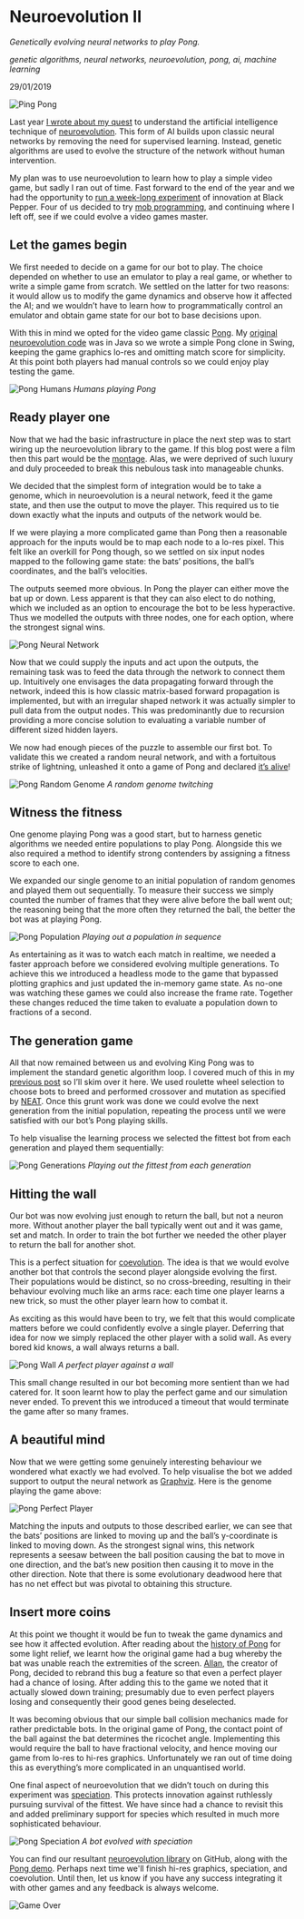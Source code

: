 # Neuroevolution II

_Genetically evolving neural networks to play Pong._

_genetic algorithms, neural networks, neuroevolution, pong, ai, machine learning_

29/01/2019

![Ping Pong](ping-pong.jpg)

Last year [I wrote about my quest](https://www.blackpepper.co.uk/blog/neuroevolution) to understand the artificial intelligence technique of [neuroevolution](https://en.wikipedia.org/wiki/Neuroevolution). This form of AI builds upon classic neural networks by removing the need for supervised learning. Instead, genetic algorithms are used to evolve the structure of the network without human intervention.

My plan was to use neuroevolution to learn how to play a simple video game, but sadly I ran out of time. Fast forward to the end of the year and we had the opportunity to [run a week-long experiment](https://www.blackpepper.co.uk/blog/making-time-to-experiment) of innovation at Black Pepper. Four of us decided to try [mob programming](https://en.wikipedia.org/wiki/Mob_programming), and continuing where I left off, see if we could evolve a video games master.

## Let the games begin

We first needed to decide on a game for our bot to play. The choice depended on whether to use an emulator to play a real game, or whether to write a simple game from scratch. We settled on the latter for two reasons: it would allow us to modify the game dynamics and observe how it affected the AI; and we wouldn’t have to learn how to programmatically control an emulator and obtain game state for our bot to base decisions upon.

With this in mind we opted for the video game classic [Pong](https://en.wikipedia.org/wiki/Pong). My [original neuroevolution code](https://github.com/markhobson/ai-demo/tree/master/src/main/java/neuroevolution) was in Java so we wrote a simple Pong clone in Swing, keeping the game graphics lo-res and omitting match score for simplicity. At this point both players had manual controls so we could enjoy play testing the game.

![Pong Humans](pong-humans.png)
_Humans playing Pong_

## Ready player one

Now that we had the basic infrastructure in place the next step was to start wiring up the neuroevolution library to the game. If this blog post were a film then this part would be the [montage](https://www.youtube.com/watch?v=pFrMLRQIT_k). Alas, we were deprived of such luxury and duly proceeded to break this nebulous task into manageable chunks.

We decided that the simplest form of integration would be to take a genome, which in neuroevolution is a neural network, feed it the game state, and then use the output to move the player. This required us to tie down exactly what the inputs and outputs of the network would be.

If we were playing a more complicated game than Pong then a reasonable approach for the inputs would be to map each node to a lo-res pixel. This felt like an overkill for Pong though, so we settled on six input nodes mapped to the following game state: the bats’ positions, the ball’s coordinates, and the ball’s velocities.

The outputs seemed more obvious. In Pong the player can either move the bat up or down. Less apparent is that they can also elect to do nothing, which we included as an option to encourage the bot to be less hyperactive. Thus we modelled the outputs with three nodes, one for each option, where the strongest signal wins.

![Pong Neural Network](pong-neural-network.png)

Now that we could supply the inputs and act upon the outputs, the remaining task was to feed the data through the network to connect them up. Intuitively one envisages the data propagating forward through the network, indeed this is how classic matrix-based forward propagation is implemented, but with an irregular shaped network it was actually simpler to pull data from the output nodes. This was predominantly due to recursion providing a more concise solution to evaluating a variable number of different sized hidden layers.

We now had enough pieces of the puzzle to assemble our first bot. To validate this we created a random neural network, and with a fortuitous strike of lightning, unleashed it onto a game of Pong and declared [it’s alive](https://www.youtube.com/watch?v=1qNeGSJaQ9Q)!

![Pong Random Genome](pong-random-genome.gif)
_A random genome twitching_

## Witness the fitness

One genome playing Pong was a good start, but to harness genetic algorithms we needed entire populations to play Pong. Alongside this we also required a method to identify strong contenders by assigning a fitness score to each one.

We expanded our single genome to an initial population of random genomes and played them out sequentially. To measure their success we simply counted the number of frames that they were alive before the ball went out; the reasoning being that the more often they returned the ball, the better the bot was at playing Pong.

![Pong Population](pong-population.gif)
_Playing out a population in sequence_

As entertaining as it was to watch each match in realtime, we needed a faster approach before we considered evolving multiple generations. To achieve this we introduced a headless mode to the game that bypassed plotting graphics and just updated the in-memory game state. As no-one was watching these games we could also increase the frame rate. Together these changes reduced the time taken to evaluate a population down to fractions of a second.

## The generation game

All that now remained between us and evolving King Pong was to implement the standard genetic algorithm loop. I covered much of this in my [previous post](https://www.blackpepper.co.uk/blog/neuroevolution) so I’ll skim over it here. We used roulette wheel selection to choose bots to breed and performed crossover and mutation as specified by [NEAT](http://nn.cs.utexas.edu/downloads/papers/stanley.ec02.pdf). Once this grunt work was done we could evolve the next generation from the initial population, repeating the process until we were satisfied with our bot’s Pong playing skills.

To help visualise the learning process we selected the fittest bot from each generation and played them sequentially:

![Pong Generations](pong-generations.gif)
_Playing out the fittest from each generation_

## Hitting the wall

Our bot was now evolving just enough to return the ball, but not a neuron more. Without another player the ball typically went out and it was game, set and match. In order to train the bot further we needed the other player to return the ball for another shot.

This is a perfect situation for [coevolution](https://en.wikipedia.org/wiki/Coevolution). The idea is that we would evolve another bot that controls the second player alongside evolving the first. Their populations would be distinct, so no cross-breeding, resulting in their behaviour evolving much like an arms race: each time one player learns a new trick, so must the other player learn how to combat it.

As exciting as this would have been to try, we felt that this would complicate matters before we could confidently evolve a single player. Deferring that idea for now we simply replaced the other player with a solid wall. As every bored kid knows, a wall always returns a ball.

![Pong Wall](pong-wall.gif)
_A perfect player against a wall_

This small change resulted in our bot becoming more sentient than we had catered for. It soon learnt how to play the perfect game and our simulation never ended. To prevent this we introduced a timeout that would terminate the game after so many frames.

## A beautiful mind

Now that we were getting some genuinely interesting behaviour we wondered what exactly we had evolved. To help visualise the bot we added support to output the neural network as [Graphviz](https://graphviz.org/). Here is the genome playing the game above:

![Pong Perfect Player](pong-perfect-player.png)

Matching the inputs and outputs to those described earlier, we can see that the bats’ positions are linked to moving up and the ball’s y-coordinate is linked to moving down. As the strongest signal wins, this network represents a seesaw between the ball position causing the bat to move in one direction, and the bat’s new position then causing it to move in the other direction. Note that there is some evolutionary deadwood here that has no net effect but was pivotal to obtaining this structure.

## Insert more coins

At this point we thought it would be fun to tweak the game dynamics and see how it affected evolution. After reading about the [history of Pong](https://en.wikipedia.org/wiki/Pong#Development_and_history) for some light relief, we learnt how the original game had a bug whereby the bat was unable reach the extremities of the screen. [Allan](https://en.wikipedia.org/wiki/Allan_Alcorn), the creator of Pong, decided to rebrand this bug a feature so that even a perfect player had a chance of losing. After adding this to the game we noted that it actually slowed down training; presumably due to even perfect players losing and consequently their good genes being deselected.

It was becoming obvious that our simple ball collision mechanics made for rather predictable bots. In the original game of Pong, the contact point of the ball against the bat determines the ricochet angle. Implementing this would require the ball to have fractional velocity, and hence moving our game from lo-res to hi-res graphics. Unfortunately we ran out of time doing this as everything’s more complicated in an unquantised world.

One final aspect of neuroevolution that we didn’t touch on during this experiment was [speciation](https://en.wikipedia.org/wiki/Speciation). This protects innovation against ruthlessly pursuing survival of the fittest. We have since had a chance to revisit this and added preliminary support for species which resulted in much more sophisticated behaviour.

![Pong Speciation](pong-speciation.gif)
_A bot evolved with speciation_

You can find our resultant [neuroevolution library](https://github.com/BlackPepperSoftware/neuroevolution) on GitHub, along with the [Pong demo](https://github.com/BlackPepperSoftware/neuroevolution/tree/master/src/main/java/uk/co/blackpepper/neuroevolution/demo/pong). Perhaps next time we'll finish hi-res graphics, speciation, and coevolution. Until then, let us know if you have any success integrating it with other games and any feedback is always welcome.

![Game Over](game-over.png)

